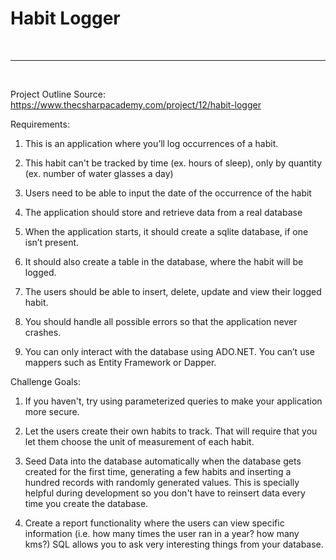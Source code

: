 # Habit Logger

<br>

---

<br>

Project Outline Source: https://www.thecsharpacademy.com/project/12/habit-logger

Requirements:

1. This is an application where you’ll log occurrences of a habit.

2. This habit can't be tracked by time (ex. hours of sleep), only by quantity (ex. number of water glasses a day)

3. Users need to be able to input the date of the occurrence of the habit

4. The application should store and retrieve data from a real database

5. When the application starts, it should create a sqlite database, if one isn’t present.

6. It should also create a table in the database, where the habit will be logged.

7. The users should be able to insert, delete, update and view their logged habit.

8. You should handle all possible errors so that the application never crashes.

9. You can only interact with the database using ADO.NET. You can’t use mappers such as Entity Framework or Dapper.


Challenge Goals:

1. If you haven't, try using parameterized queries to make your application more secure.

2. Let the users create their own habits to track. That will require that you let them choose the unit of measurement of each habit.

3. Seed Data into the database automatically when the database gets created for the first time, generating a few habits and inserting a hundred records with randomly generated values. This is specially helpful during development so you don't have to reinsert data every time you create the database.

4. Create a report functionality where the users can view specific information (i.e. how many times the user ran in a year? how many kms?) SQL allows you to ask very interesting things from your database.